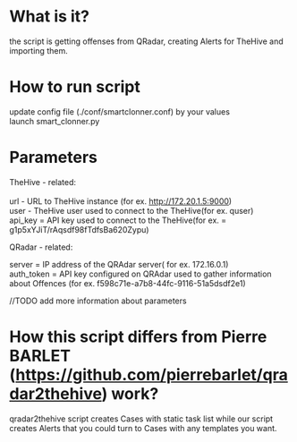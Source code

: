 # What is it?
the script is getting offenses from QRadar, creating Alerts for TheHive and importing them.

# How to run script
update config file (./conf/smartclonner.conf) by your values<br/>
launch smart_clonner.py

# Parameters

TheHive - related:<br/>
<br/>
url - URL to TheHive instance (for ex. http://172.20.1.5:9000)<br/>
user - TheHive user used to connect to the TheHive(for ex. quser)<br/>
api_key = API key used to connect to the TheHive(for ex. = g1p5xYJiT/rAqsdf98fTdfsBa620Zypu)<br/>

QRadar - related:

server = IP address of the QRAdar server( for ex. 172.16.0.1)<br/>
auth_token = API key configured on QRAdar used to gather information about Offences (for ex. f598c71e-a7b8-44fc-9116-51a5dsdf2e1)<br/>

//TODO add more information about parameters

# How this script differs from Pierre BARLET (https://github.com/pierrebarlet/qradar2thehive) work?
qradar2thehive script creates Cases with static task list while our script creates Alerts that you could turn to Cases with any templates you want.